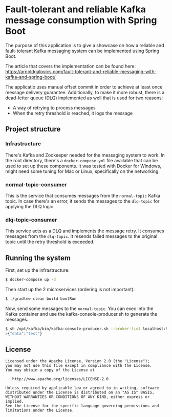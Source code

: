 # Fault-tolerant and reliable Kafka message consumption with Spring Boot
The purpose of this application is to give a showcase on how
a reliable and fault-tolerant Kafka messaging system can be
implemented using Spring Boot.

The article that covers the implementation can be found
here: https://arnoldgalovics.com/fault-tolerant-and-reliable-messaging-with-kafka-and-spring-boot/

The applicatio uses manual offset commit in order to achieve
at least once message delivery guarantee. Additionally, to
make it more robust, there is a dead-letter queue (DLQ) implemented
as well that is used for two reasons:
- A way of retrying to process messages
- When the retry threshold is reached, it logs the message

## Project structure
### Infrastructure
There's Kafka and Zookeeper needed for the messaging system to
work. In the root directory, there's a `docker-compose.yml`
file available that can be used to set up these components.
It was tested with Docker for Windows, might need some 
tuning for Mac or Linux, specifically on the networking.

### normal-topic-consumer
This is the service that consumes messages from the
`normal-topic` Kafka topic. In case there's an error,
it sends the messages to the `dlq-topic` for applying
the DLQ logic.

### dlq-topic-consumer
This service acts as a DLQ and implements the message
retry. It consumes messages from the `dlq-topic`. It 
resends failed messages to the original topic until
the retry threshold is exceeded.

## Running the system
First, set up the infrastructure:
```bash
$ docker-compose up -d
```

Then start up the 2 microservices (ordering is not important):
```bash
$ ./gradlew clean build bootRun
```

Now, send some messages to the `normal-topic`. You can
exec into the Kafka container and use the kafka-console-producer.sh
to generate the messages.

```bash
$ sh /opt/kafka/bin/kafka-console-producer.sh --broker-list localhost:9092 --topic normal-topic
>{"data":"test"}
```

## License
```text
Licensed under the Apache License, Version 2.0 (the "License");
you may not use this file except in compliance with the License.
You may obtain a copy of the License at

   http://www.apache.org/licenses/LICENSE-2.0

Unless required by applicable law or agreed to in writing, software
distributed under the License is distributed on an "AS IS" BASIS,
WITHOUT WARRANTIES OR CONDITIONS OF ANY KIND, either express or implied.
See the License for the specific language governing permissions and
limitations under the License.
```